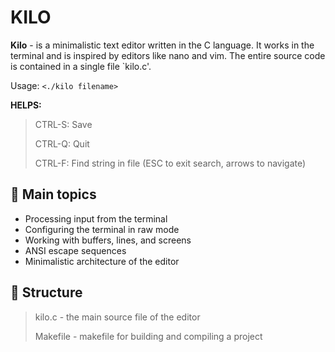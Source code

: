 # KILO

**Kilo** - is a minimalistic text editor written in the C language. It works in the terminal and is inspired by editors like nano and vim. The entire source code is contained in a single file `kilo.c'.

Usage: `<./kilo filename>`

**HELPS:**

>CTRL-S: Save
>
>CTRL-Q: Quit
>
>CTRL-F: Find string in file (ESC to exit search, arrows to navigate)

## 🧠 Main topics
+ Processing input from the terminal
+ Configuring the terminal in raw mode
+ Working with buffers, lines, and screens
+ ANSI escape sequences
+ Minimalistic architecture of the editor

## 📂 Structure
> kilo.c      - the main source file of the editor
> 
> Makefile    - makefile for building and compiling a project
